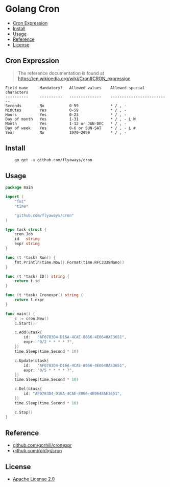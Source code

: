 Golang Cron
=============================

<!-- TOC -->

- [Cron Expression](#cron-expression)
- [Install](#install)
- [Usage](#usage)
- [Reference](#reference)
- [License](#license)

<!-- /TOC -->

## Cron Expression

> The reference documentation is found at https://en.wikipedia.org/wiki/Cron#CRON_expression

    Field name     Mandatory?   Allowed values    Allowed special characters
    ----------     ----------   --------------    --------------------------
    Seconds        No           0-59              * / , -
    Minutes        Yes          0-59              * / , -
    Hours          Yes          0-23              * / , -
    Day of month   Yes          1-31              * / , - L W
    Month          Yes          1-12 or JAN-DEC   * / , -
    Day of week    Yes          0-6 or SUN-SAT    * / , - L #
    Year           No           1970–2099         * / , -

## Install

```sh
    go get -u github.com/flyaways/cron
```

## Usage

```go
package main

import (
	"fmt"
	"time"

	"github.com/flyaways/cron"
)

type task struct {
	cron.Job
	id   string
	expr string
}

func (t *task) Run() {
	fmt.Println(time.Now().Format(time.RFC3339Nano))
}

func (t *task) ID() string {
	return t.id
}

func (t *task) Cronexpr() string {
	return t.expr
}

func main() {
	c := cron.New()
	c.Start()

	c.Add(&task{
		id:   "AF0783D4-D16A-4CAE-8866-4E0648AE3651",
		expr: "0/2 * * * * ?",
	})
	time.Sleep(time.Second * 10)

	c.Update(&task{
		id:   "AF0783D4-D16A-4CAE-8866-4E0648AE3651",
		expr: "0/5 * * * * ?",
	})
	time.Sleep(time.Second * 10)

	c.Del(&task{
		id: "AF0783D4-D16A-4CAE-8866-4E0648AE3651",
	})
	time.Sleep(time.Second * 10)

	c.Stop()
}
```

## Reference

* [github.com/gorhill/cronexpr](https://github.com/gorhill/cronexpr)
* [github.com/robfig/cron](https://github.com/robfig/cron)

## License

* [Apache License 2.0](http://www.apache.org/licenses/LICENSE-2.0)
